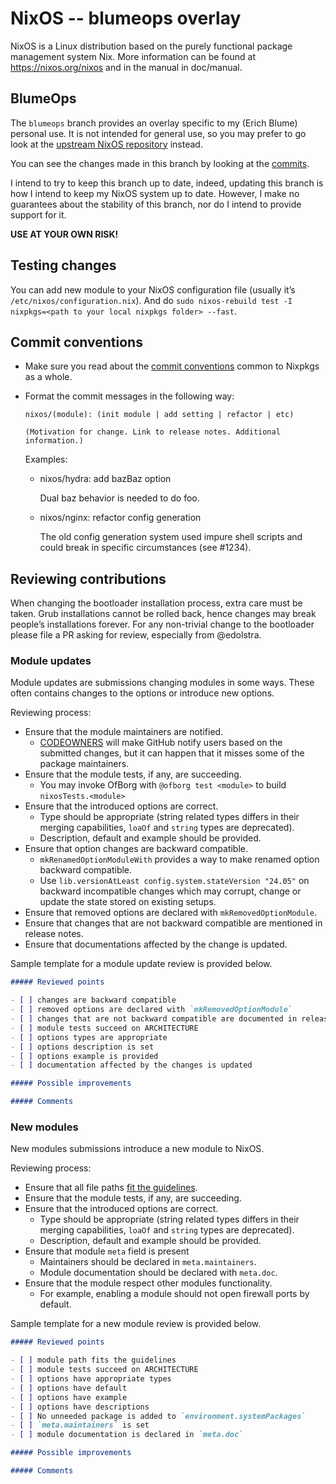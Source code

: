 # NixOS -- blumeops overlay

NixOS is a Linux distribution based on the purely functional package
management system Nix.  More information can be found at
https://nixos.org/nixos and in the manual in doc/manual.

## BlumeOps

The `blumeops` branch provides an overlay specific to my (Erich Blume) personal use. It is not intended for general use,
so you may prefer to go look at the [upstream NixOS repository](https://github.com/NixOS/nixpkgs) instead.

You can see the changes made in this branch by looking at the [commits](https://github.com/NixOS/nixpkgs/compare/master...eblume:nixpkgs:blumeops).

I intend to try to keep this branch up to date, indeed, updating this branch is how I intend to keep my NixOS system up
to date. However, I make no guarantees about the stability of this branch, nor do I intend to provide support for it.

**USE AT YOUR OWN RISK!**

## Testing changes

You can add new module to your NixOS configuration file (usually it’s `/etc/nixos/configuration.nix`). And do `sudo nixos-rebuild test -I nixpkgs=<path to your local nixpkgs folder> --fast`.

## Commit conventions

- Make sure you read about the [commit conventions](../CONTRIBUTING.md#commit-conventions) common to Nixpkgs as a whole.

- Format the commit messages in the following way:

  ```
  nixos/(module): (init module | add setting | refactor | etc)

  (Motivation for change. Link to release notes. Additional information.)
  ```

  Examples:

  * nixos/hydra: add bazBaz option

    Dual baz behavior is needed to do foo.
  * nixos/nginx: refactor config generation

    The old config generation system used impure shell scripts and could break in specific circumstances (see #1234).

## Reviewing contributions

When changing the bootloader installation process, extra care must be taken. Grub installations cannot be rolled back, hence changes may break people’s installations forever. For any non-trivial change to the bootloader please file a PR asking for review, especially from \@edolstra.

### Module updates

Module updates are submissions changing modules in some ways. These often contains changes to the options or introduce new options.

Reviewing process:

- Ensure that the module maintainers are notified.
  - [CODEOWNERS](https://help.github.com/articles/about-codeowners/) will make GitHub notify users based on the submitted changes, but it can happen that it misses some of the package maintainers.
- Ensure that the module tests, if any, are succeeding.
  - You may invoke OfBorg with `@ofborg test <module>` to build `nixosTests.<module>`
- Ensure that the introduced options are correct.
  - Type should be appropriate (string related types differs in their merging capabilities, `loaOf` and `string` types are deprecated).
  - Description, default and example should be provided.
- Ensure that option changes are backward compatible.
  - `mkRenamedOptionModuleWith` provides a way to make renamed option backward compatible.
  - Use `lib.versionAtLeast config.system.stateVersion "24.05"` on backward incompatible changes which may corrupt, change or update the state stored on existing setups.
- Ensure that removed options are declared with `mkRemovedOptionModule`.
- Ensure that changes that are not backward compatible are mentioned in release notes.
- Ensure that documentations affected by the change is updated.

Sample template for a module update review is provided below.

```markdown
##### Reviewed points

- [ ] changes are backward compatible
- [ ] removed options are declared with `mkRemovedOptionModule`
- [ ] changes that are not backward compatible are documented in release notes
- [ ] module tests succeed on ARCHITECTURE
- [ ] options types are appropriate
- [ ] options description is set
- [ ] options example is provided
- [ ] documentation affected by the changes is updated

##### Possible improvements

##### Comments
```

### New modules

New modules submissions introduce a new module to NixOS.

Reviewing process:

- Ensure that all file paths [fit the guidelines](../CONTRIBUTING.md#file-naming-and-organisation).
- Ensure that the module tests, if any, are succeeding.
- Ensure that the introduced options are correct.
  - Type should be appropriate (string related types differs in their merging capabilities, `loaOf` and `string` types are deprecated).
  - Description, default and example should be provided.
- Ensure that module `meta` field is present
  - Maintainers should be declared in `meta.maintainers`.
  - Module documentation should be declared with `meta.doc`.
- Ensure that the module respect other modules functionality.
  - For example, enabling a module should not open firewall ports by default.

Sample template for a new module review is provided below.

```markdown
##### Reviewed points

- [ ] module path fits the guidelines
- [ ] module tests succeed on ARCHITECTURE
- [ ] options have appropriate types
- [ ] options have default
- [ ] options have example
- [ ] options have descriptions
- [ ] No unneeded package is added to `environment.systemPackages`
- [ ] `meta.maintainers` is set
- [ ] module documentation is declared in `meta.doc`

##### Possible improvements

##### Comments
```
